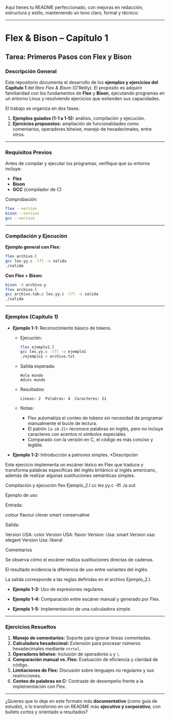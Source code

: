 Aquí tienes tu README perfeccionado, con mejoras en redacción, estructura y estilo, manteniendo un tono claro, formal y técnico:

---

# Flex & Bison – Capítulo 1

## Tarea: Primeros Pasos con Flex y Bison

### Descripción General

Este repositorio documenta el desarrollo de los **ejemplos y ejercicios del Capítulo 1** del libro *Flex & Bison* (O’Reilly).
El propósito es adquirir familiaridad con los fundamentos de **Flex** y **Bison**, ejecutando programas en un entorno Linux y resolviendo ejercicios que extienden sus capacidades.

El trabajo se organiza en dos fases:

1. **Ejemplos guiados (1-1 a 1-5):** análisis, compilación y ejecución.
2. **Ejercicios propuestos:** ampliación de funcionalidades como comentarios, operadores bitwise, manejo de hexadecimales, entre otros.

---

### Requisitos Previos

Antes de compilar y ejecutar los programas, verifique que su entorno incluye:

* **Flex**
* **Bison**
* **GCC** (compilador de C)

Comprobación:

```bash
flex --version
bison --version
gcc --version
```

---

### Compilación y Ejecución

**Ejemplo general con Flex:**

```bash
flex archivo.l
gcc lex.yy.c -lfl -o salida
./salida
```

**Con Flex + Bison:**

```bash
bison -d archivo.y
flex archivo.l
gcc archivo.tab.c lex.yy.c -lfl -o salida
./salida
```

---

### Ejemplos (Capítulo 1)

* **Ejemplo 1-1:** Reconocimiento básico de tokens.

  * Ejecución:

    ```bash
    flex ejemplo1.l
    gcc lex.yy.c -lfl -o ejemplo1
    ./ejemplo1 < archivo.txt
    ```
  * Salida esperada:

    ```
    Hola mundo
    Adiós mundo
    ```
  * Resultados:

    ```
    Líneas: 2  Palabras: 4  Caracteres: 21
    ```
  * Notas:

    * Flex automatiza el conteo de tokens sin necesidad de programar manualmente el bucle de lectura.
    * El patrón `[a-zA-Z]+` reconoce palabras en inglés, pero no incluye caracteres con acentos ni símbolos especiales.
    * Comparado con la versión en C, el código es más conciso y legible.

* **Ejemplo 1-2:** Introducción a patrones simples.
  *Descripción

Este ejercicio implementa un escáner léxico en Flex que traduce y transforma palabras específicas del inglés británico al inglés americano, además de realizar algunas sustituciones semánticas simples.

Compilación y ejecución
flex Ejemplo_2.l
cc lex.yy.c -lfl
./a.out

Ejemplo de uso

Entrada:

colour flavour clever smart conservative


Salida:

Version USA: color Version USA: flavor Version: Usa: smart Version usa: elegant Version Usa: liberal

Comentarios

Se observa cómo el escáner realiza sustituciones directas de cadenas.

El resultado evidencia la diferencia de uso entre variantes del inglés.

La salida corresponde a las reglas definidas en el archivo Ejemplo_2.l.

* **Ejemplo 1-3:** Uso de expresiones regulares.

* **Ejemplo 1-4:** Comparación entre escáner manual y generado por Flex.

* **Ejemplo 1-5:** Implementación de una calculadora simple.

---

### Ejercicios Resueltos

1. **Manejo de comentarios:** Soporte para ignorar líneas comentadas.
2. **Calculadora hexadecimal:** Extensión para procesar números hexadecimales mediante `strtol`.
3. **Operadores bitwise:** Inclusión de operadores `&` y `|`.
4. **Comparación manual vs. Flex:** Evaluación de eficiencia y claridad de código.
5. **Limitaciones de Flex:** Discusión sobre lenguajes no regulares y sus restricciones.
6. **Conteo de palabras en C:** Contraste de desempeño frente a la implementación con Flex.

---

¿Quieres que lo deje en este formato más **documentativo** (como guía de estudio), o lo transformo en un README más **ejecutivo y corporativo**, con bullets cortos y orientado a resultados?
